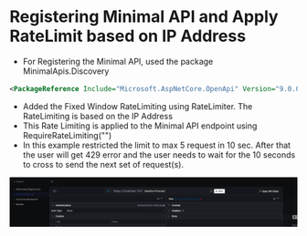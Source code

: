 # Registering Minimal API and Apply RateLimit based on IP Address
 - For Registering the Minimal API, used the package MinimalApis.Discovery

 ```xml
 <PackageReference Include="Microsoft.AspNetCore.OpenApi" Version="9.0.0" />
 ```

 - Added the Fixed Window RateLimiting using RateLimiter. The RateLimiting is based on the IP Address
 - This Rate Limiting is applied to the Minimal API endpoint using RequireRateLimiting("<policyname>")
 - In this example restricted the limit to max 5 request in 10 sec. After that the user will get 429 error and the user needs to wait for the 10 seconds to cross to send the next set of request(s).

![alt text](image.png)